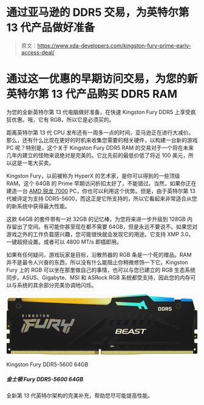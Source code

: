 # 通过亚马逊的 DDR5 交易，为英特尔第 13 代产品做好准备

> 原文：<https://www.xda-developers.com/kingston-fury-prime-early-access-deal/>

# 通过这一优惠的早期访问交易，为您的新英特尔第 13 代产品购买 DDR5 RAM

为您的全新英特尔第 13 代电脑做好准备，在快速 Kingston Fury DDR5 上享受疯狂优惠。哦，它有 RGB，所以它是必须买的。

距离英特尔第 13 代 CPU 发布还有一周多一点的时间，亚马逊正在进行大减价。那么，还有什么比现在更好的时机来收集您需要的相关硬件，以构建一台新的游戏 PC 呢？特别是，这个关于 Kingston Fury DDR5 RAM 的交易对于一个将在未来几年内建立的怪物来说绝对是完美的。它比先前的最低价低了将近 100 美元，所以这是一笔大买卖。

Kingston Fury，以前被称为 HyperX 的艺术家，是你可以得到的一些顶级 RAM，这个 64GB 的 Prime 早期访问折扣太好了，不能错过。当然，如果你正在建造一台 [AMD 锐龙 7000](https://www.xda-developers.com/amd-ryzen-7000/) PC，你也可以利用这个优势。但是，由于英特尔第 13 代被评定为支持 DDR5-5600，而这正是它所支持的，所以它看起来非常适合从您的新系统中获得最大性能。

这款 64GB 的套件带有一对 32GB 的记忆棒，为您将来进一步升级到 128GB 内存留出了空间。有可能你甚至现在都不需要 64GB，但是永远不要说不。如果您对游戏之外的工作负载感兴趣，您可能很快就会发现它的用途。它支持 XMP 3.0，一键超频设置。或者可以 4800 MT/s 即插即用。

如果有任何疑问，游戏玩家是目标，沿散热器的 RGB 条是一个死的赠品。RAM 并不是最令人兴奋的东西，所以没有什么能阻止你稍微修饰一下它。Kingston Fury 上的 RGB 可以坐在那里做自己的事情，也可以与您已建立的 RGB 生态系统同步。ASUS、Gigabyte、MSI 和 ASRock RGB 系统都受支持，因此您的内存可以与系统的其余部分完美协调地闪烁。

 <picture>![The perfect complement to a new Intel 13th Gen build to help you extract as much performance as you can.](img/4d3a8e1b8e180a402ffaa52ae310b18e.png)</picture> 

Kingston Fury DDR5-5600 64GB

##### 金士顿 Fury DDR5-5600 64GB

全新第 13 代英特尔架构的完美补充，帮助您尽可能提高性能。